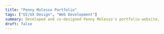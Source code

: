 ```yaml
---
title: "Penny Molesso Portfolio"
tags: ["UI/UX Design", "Web Development"]
summary: Developed and co-designed Penny Molesso's portfolio website.
draft: false
---
```

